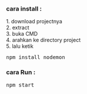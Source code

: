 <h3>cara install :</h3>
1. download projectnya<br>
2. extract<br>
3. buka CMD<br>
4. arahkan ke directory project<br>
5. lalu ketik<br>
<pre>npm install nodemon</pre>

<h3>cara Run :</h3>
<pre>npm start</pre>
